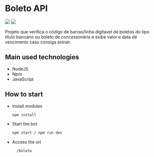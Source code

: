 # Boleto API

![](https://img.shields.io/badge/npm-8.5.0-blue) ![](https://img.shields.io/badge/NodeJS-16.14.2-blue)

Projeto que verifica o código de barras/linha digítavel de boletos do tipo título bancário ou boleto de concessonária e exibe valor e data de vencimento caso consiga extrair.

## Main used technologies

- NodeJS
- Npm
- JavaScript

## How to start
- Install modules

    ```bash
    npm install
    ```

- Start the bot

    ```bash
    npm start / npm run dev
    ```
- Access the url
 
  ```bash
    /boleto
    ```